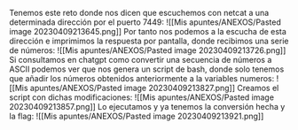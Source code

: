 Tenemos este reto donde nos dicen que escuchemos con netcat a una determinada dirección por el puerto 7449:
![[Mis apuntes/ANEXOS/Pasted image 20230409213645.png]]
Por tanto nos podemos a la escucha de esta dirección e imprimimos la respuesta por pantalla, donde recibimos una serie de números:
![[Mis apuntes/ANEXOS/Pasted image 20230409213726.png]]
Si consultamos en chatgpt como convertir una secuencia de números a ASCII podemos ver que nos genera un script de bash, donde solo tenemos que añadir los números obtenidos anteriormente a la variables numeros:
![[Mis apuntes/ANEXOS/Pasted image 20230409213827.png]]
Creamos el script con dichas modificaciones:
![[Mis apuntes/ANEXOS/Pasted image 20230409213857.png]]
Lo ejecutamos y ya tenemos la conversión hecha y la flag:
![[Mis apuntes/ANEXOS/Pasted image 20230409213921.png]]
